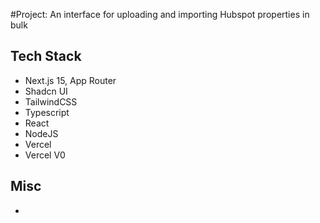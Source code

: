 #Project: An interface for uploading and importing Hubspot properties in bulk

## Tech Stack
* Next.js 15, App Router
* Shadcn UI
* TailwindCSS
* Typescript
* React
* NodeJS
* Vercel
* Vercel V0

## Misc
*
